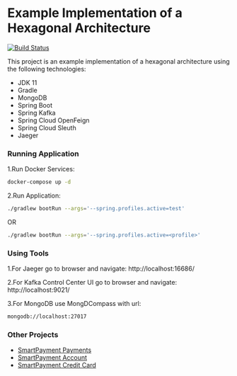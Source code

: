 # Example Implementation of a Hexagonal Architecture

[![Build Status](https://travis-ci.com/gabrielsmartins/smartpayment-orders.svg?branch=master)](https://travis-ci.com/gabrielsmartins/smartpayment-orders)

This project is an example implementation of a hexagonal architecture using the following technologies:

- JDK 11
- Gradle
- MongoDB
- Spring Boot
- Spring Kafka
- Spring Cloud OpenFeign
- Spring Cloud Sleuth
- Jaeger

### Running Application

1.Run Docker Services:

```bash
docker-compose up -d
```

2.Run Application:

```bash
./gradlew bootRun --args='--spring.profiles.active=test'
```

OR

```bash
./gradlew bootRun --args='--spring.profiles.active=<profile>'
```

### Using Tools

1.For Jaeger go to browser and navigate: http://localhost:16686/

2.For Kafka Control Center UI go to browser and navigate: http://localhost:9021/

3.For MongoDB use MongDCompass with url: 

```bash
mongodb://localhost:27017
```


### Other Projects

* [SmartPayment Payments](https://github.com/gabrielsmartins/smartpayment-payments)
* [SmartPayment Account](https://github.com/gabrielsmartins/smartpayment-account)
* [SmartPayment Credit Card](https://github.com/gabrielsmartins/smartpayment-credit-card)